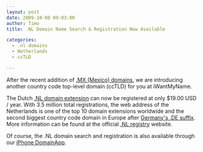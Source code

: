 ```yaml
---
layout: post
date: 2009-10-08 09:03:00
author: Timo
title: .NL Domain Name Search & Registration Now Available

categories:
  - .nl domains
  - Netherlands
  - ccTLD

---
```


After the recent addition of [.MX (Mexico) domains](https://iwantmyname.com/domains/mx-mexican-domain-name-registration-for-mexico ".MX Domain Extension - Mexico"), we are introducing another country code top-level domain (ccTLD) for you at iWantMyName.

The Dutch [.NL domain extension](https://iwantmyname.com/domains/nl-dutch-domain-name-registration-for-netherlands ".NL Domain Extension - Netherlands") can now be registered at only $19.00 USD / year. With 3.5 million total registrations, the web address of the Netherlands is one of the top 10 domain extensions worldwide and the second biggest country code domain in Europe after [Germany's .DE suffix](https://iwantmyname.com/domains/de-german-domain-name-registration-for-germany ".DE German Domain Extension"). More information can be found at the official [.NL registry](http://sidn.nl/ ".NL Domain Registry") website.

Of course, the .NL domain search and registration is also available through our [iPhone DomainApp](https://iwantmyname.com/iphone).
